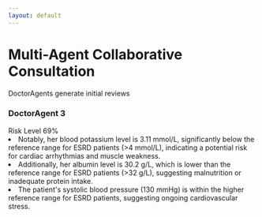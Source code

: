 ```yaml
---
layout: default
---
```


<div class="text-center">
  <h1 class="text-3xl font-bold text-indigo-800 mb-2">Multi-Agent Collaborative Consultation</h1>
  <p class="text-gray-600">DoctorAgents generate initial reviews</p>
</div>

<div class="grid grid-cols-2 gap-8 h-full">

  <div>
    <div class="relative bg-purple-50 rounded-2xl p-3 shadow-lg hover:shadow-xl transition-all duration-300">
        <div class="absolute -top-6 left-1/2 -translate-x-1/2">
        <carbon:ai class="text-4xl text-purple-600 bg-white rounded-full p-2 shadow-md" />
        </div>
        <h3 class="text-xl font-bold text-purple-800 mb-4 mt-2">DoctorAgent 3</h3>
        <div class="space-y-2 text-sm leading-relaxed">
        <div class="flex justify-between mb-2">
          <span><carbon:warning class="flex-shrink-0 text-red-800 mr-2" /> Risk Level</span>
          <span>69%</span>
        </div>
        <div class="h-2 bg-gray-200 rounded-full overflow-hidden">
          <div class="w-7/10 h-full bg-red-800 animate-progress"></div>
        </div>
        <div class="bg-white rounded-lg">
          <li>Notably, her blood potassium level is 3.11 mmol/L, significantly below the reference range for ESRD patients (>4 mmol/L), indicating a potential risk for cardiac arrhythmias and muscle weakness.</li> 
          <li>Additionally, her albumin level is 30.2 g/L, which is lower than the reference range for ESRD patients (>32 g/L), suggesting malnutrition or inadequate protein intake.</li> 
          <li>The patient's systolic blood pressure (130 mmHg) is within the higher reference range for ESRD patients, suggesting ongoing cardiovascular stress.</li> 
        </div>
        </div>
    </div>
  </div>

  <!-- 右侧图表 -->
  <div class="relative">
    <!-- 折线图容器 -->
    <div class="bg-white p-3 rounded-xl shadow-md animate-slide-in-right">
      <line-chart f1="k" f2="albumin" f3="sbp" />
    </div>
  </div>
</div>

<style>
.animate-slide-in-left {
  animation: slideInLeft 0.8s ease-out;
}

.animate-slide-in-right {
  animation: slideInRight 0.8s ease-out;
}

@keyframes slideInLeft {
  from { transform: translateX(-100px); opacity: 0; }
  to { transform: translateX(0); opacity: 1; }
}

@keyframes slideInRight {
  from { transform: translateX(100px); opacity: 0; }
  to { transform: translateX(0); opacity: 1; }
}

[v-click] {
  --v-click-delay-enter: 0.3s;
}
</style>
